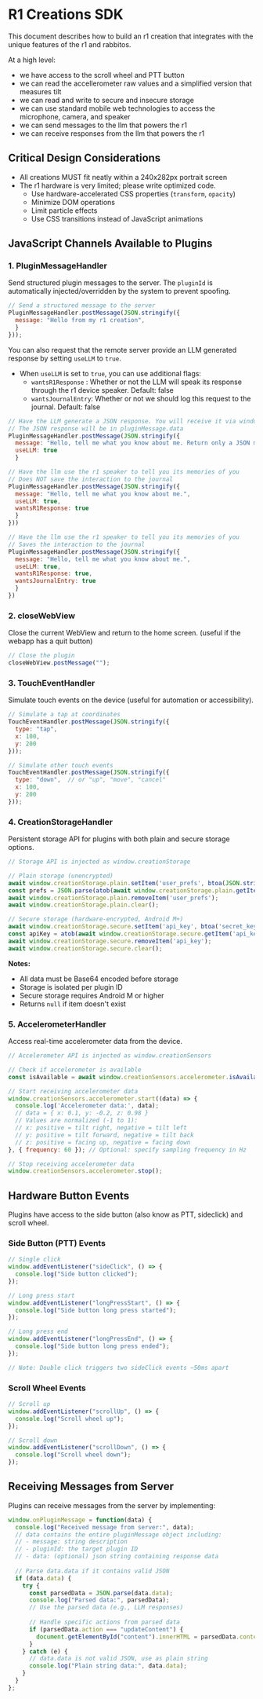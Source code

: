 # R1 Creations SDK
This document describes how to build an r1 creation that integrates with the unique features of the r1 and rabbitos.

At a high level:
- we have access to the scroll wheel and PTT button
- we can read the accellerometer raw values and a simplified version that measures tilt
- we can read and write to secure and insecure storage
- we can use standard mobile web technologies to access the microphone, camera, and speaker
- we can send messages to the llm that powers the r1
- we can receive responses from the llm that powers the r1

## Critical Design Considerations
- All creations MUST fit neatly within a 240x282px portrait screen
- The r1 hardware is very limited; please write optimized code.
  - Use hardware-accelerated CSS properties (`transform`, `opacity`)
  - Minimize DOM operations
  - Limit particle effects
  - Use CSS transitions instead of JavaScript animations

## JavaScript Channels Available to Plugins

### 1. PluginMessageHandler
Send structured plugin messages to the server. The `pluginId` is automatically injected/overridden by the system to prevent spoofing.

```javascript
// Send a structured message to the server
PluginMessageHandler.postMessage(JSON.stringify({
  message: "Hello from my r1 creation",
  }
}));
```

You can also request that the remote server provide an LLM generated response by setting `useLLM` to `true`.
- When `useLLM` is set to `true`, you can use additional flags:
  - `wantsR1Response` : Whether or not the LLM will speak its response through the r1 device speaker. Default: false
  - `wantsJournalEntry`: Whether or not we should log this request to the journal. Default: false

```javascript
// Have the LLM generate a JSON response. You will receive it via window.onPluginMessage().
// The JSON response will be in pluginMessage.data
PluginMessageHandler.postMessage(JSON.stringify({
  message: "Hello, tell me what you know about me. Return only a JSON message formatted as {'facts': ['you like...','...']}",
  useLLM: true
  }

// Have the llm use the r1 speaker to tell you its memories of you
// Does NOT save the interaction to the journal
PluginMessageHandler.postMessage(JSON.stringify({
  message: "Hello, tell me what you know about me.",
  useLLM: true,
  wantsR1Response: true
  }
}))

// Have the llm use the r1 speaker to tell you its memories of you
// Saves the interaction to the journal
PluginMessageHandler.postMessage(JSON.stringify({
  message: "Hello, tell me what you know about me.",
  useLLM: true,
  wantsR1Response: true,
  wantsJournalEntry: true
  }
})
```

### 2. closeWebView
Close the current WebView and return to the home screen. (useful if the webapp has a quit button)

```javascript
// Close the plugin
closeWebView.postMessage("");
```

### 3. TouchEventHandler
Simulate touch events on the device (useful for automation or accessibility).

```javascript
// Simulate a tap at coordinates
TouchEventHandler.postMessage(JSON.stringify({
  type: "tap",
  x: 100,
  y: 200
}));

// Simulate other touch events
TouchEventHandler.postMessage(JSON.stringify({
  type: "down",  // or "up", "move", "cancel"
  x: 100,
  y: 200
}));
```

### 4. CreationStorageHandler
Persistent storage API for plugins with both plain and secure storage options.

```javascript
// Storage API is injected as window.creationStorage

// Plain storage (unencrypted)
await window.creationStorage.plain.setItem('user_prefs', btoa(JSON.stringify({theme: 'dark'})));
const prefs = JSON.parse(atob(await window.creationStorage.plain.getItem('user_prefs')));
await window.creationStorage.plain.removeItem('user_prefs');
await window.creationStorage.plain.clear();

// Secure storage (hardware-encrypted, Android M+)
await window.creationStorage.secure.setItem('api_key', btoa('secret_key_123'));
const apiKey = atob(await window.creationStorage.secure.getItem('api_key'));
await window.creationStorage.secure.removeItem('api_key');
await window.creationStorage.secure.clear();
```

**Notes:**
- All data must be Base64 encoded before storage
- Storage is isolated per plugin ID
- Secure storage requires Android M or higher
- Returns `null` if item doesn't exist

### 5. AccelerometerHandler
Access real-time accelerometer data from the device.

```javascript
// Accelerometer API is injected as window.creationSensors

// Check if accelerometer is available
const isAvailable = await window.creationSensors.accelerometer.isAvailable();

// Start receiving accelerometer data
window.creationSensors.accelerometer.start((data) => {
  console.log('Accelerometer data:', data);
  // data = { x: 0.1, y: -0.2, z: 0.98 }
  // Values are normalized (-1 to 1):
  // x: positive = tilt right, negative = tilt left
  // y: positive = tilt forward, negative = tilt back
  // z: positive = facing up, negative = facing down
}, { frequency: 60 }); // Optional: specify sampling frequency in Hz

// Stop receiving accelerometer data
window.creationSensors.accelerometer.stop();
```

## Hardware Button Events

Plugins have access to the side button (also know as PTT, sideclick) and scroll wheel.
### Side Button (PTT) Events
```javascript
// Single click
window.addEventListener("sideClick", () => {
  console.log("Side button clicked");
});

// Long press start
window.addEventListener("longPressStart", () => {
  console.log("Side button long press started");
});

// Long press end  
window.addEventListener("longPressEnd", () => {
  console.log("Side button long press ended");
});

// Note: Double click triggers two sideClick events ~50ms apart
```

### Scroll Wheel Events
```javascript
// Scroll up
window.addEventListener("scrollUp", () => {
  console.log("Scroll wheel up");
});

// Scroll down
window.addEventListener("scrollDown", () => {
  console.log("Scroll wheel down");
});
```
## Receiving Messages from Server

Plugins can receive messages from the server by implementing:

```javascript
window.onPluginMessage = function(data) {
  console.log("Received message from server:", data);
  // data contains the entire pluginMessage object including:
  // - message: string description
  // - pluginId: the target plugin ID
  // - data: (optional) json string containing response data
  
  // Parse data.data if it contains valid JSON
  if (data.data) {
    try {
      const parsedData = JSON.parse(data.data);
      console.log("Parsed data:", parsedData);
      // Use the parsed data (e.g., LLM responses)
      
      // Handle specific actions from parsed data
      if (parsedData.action === "updateContent") {
        document.getElementById("content").innerHTML = parsedData.content;
      }
    } catch (e) {
      // data.data is not valid JSON, use as plain string
      console.log("Plain string data:", data.data);
    }
  }
};
```